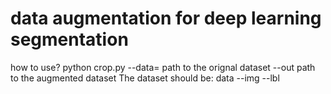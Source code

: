 # data augmentation for deep learning segmentation
how to use?
python crop.py --data= path to the orignal dataset --out path to the augmented dataset
The dataset should be:
data
   --img
   --lbl
